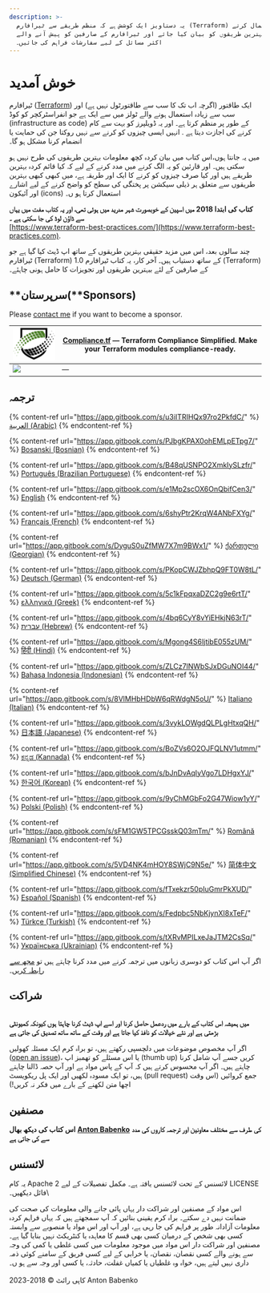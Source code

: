 ```yaml
---
description: >-
  یہ دستاویز ایک کوشش ہے کہ منظم طریقے سے ٹیرافارم (Terraform) کا استعمال کرتے
  ہوئے بہترین طریقوں کو بیان کیا جائے اور ٹیرافارم کے صارفین کو پیش آنے والے
  اکثر مسائل کے لیے سفارشات فراہم کی جائیں۔
---
```


# خوش آمدید

ٹیرافارم ([Terraform](https://www.terraform.io/))  ایک طاقتور (اگرچہ اب تک کا سب سے طاقتورٹول نہیں ہے) اور سب سے زیادہ استعمال ہونے والے ٹولز میں سے ایک ہے جو انفراسٹرکچر کو کوڈ (infrastructure as code) کے طور پر منظم کرتا ہے۔ اور یہ ڈویلپرز کو بہت سے کام کرنے کی اجازت دیتا ہے . انہیں ایسی چیزوں کو کرنے سے نہیں  روکتا جن کی حمایت یا انضمام کرنا مشکل ہو گا۔

میں یہ جانتا ہوں،اس کتاب میں بیان کردہ کچھ معلومات بہترین طریقوں کی طرح نہیں ہو سکتی ہیں۔  اور قارئین کو یہ الگ کرنے میں مدد کرنے کے لیے کہ کیا قائم کردہ بہترین طریقے ہیں اور کیا صرف چیزوں کو کرنے کا ایک اور طریقہ ہے، میں کبھی کبھی بہترین طریقوں سے متعلق ہر ذیلی سیکشن پر پختگی کی سطح کو واضح کرنے کے لیے اشارے اور آئیکون (icons) استعمال کرتا ہو ں۔

**کتاب کی ابتدا 2018 میں اسپین کے خوبصورت شہر مدريد میں ہوئی تھی، اور یہ کتاب  مفت میں یہاں سے ڈاؤن لوڈ کی جا سکتی ہے ۔**\
&#x20;[https://www.terraform-best-practices.com/](https://www.terraform-best-practices.com).

چند سالوں بعد، اس میں مزید حقیقی بہترین طریقوں کے ساتھ اپ ڈیٹ کیا گیا ہے جو ٹیرافارم (Terraform) 1.0 کے ساتھ دستیاب ہیں۔ آخر کار، یہ کتاب ٹیرافارم (Terraform) کے صارفین کے لئے ببہترین طریقوں اور تجویزات کا حامل ہونی چاہئے۔                                                                                                                                                      &#x20;

## **سرپرستان(**Sponsors)

Please [contact me](https://github.com/antonbabenko/terraform-aws-devops#social-links) if you want to become a sponsor.

| [![](.gitbook/assets/ctf-logo.png)](https://compliance.tf/?utm_source=tf_best_practices&utm_medium=sponsorship) | [Compliance.tf](https://compliance.tf/?utm_source=tf_best_practices&utm_medium=sponsorship) — Terraform Compliance Simplified. Make your Terraform modules compliance-ready. |
| --------------------------------------------------------------------------------------------------------------- | ---------------------------------------------------------------------------------------------------------------------------------------------------------------------------- |
| [![](.gitbook/assets/)]()                                                                                       | []() —                                                                                                                                                                       |

## ترجمہ

{% content-ref url="https://app.gitbook.com/s/u3iITRIHQx97ro2PkfdC/" %}
[العربية (Arabic)](https://app.gitbook.com/s/u3iITRIHQx97ro2PkfdC/)
{% endcontent-ref %}

{% content-ref url="https://app.gitbook.com/s/PJbgKPAX0ohEMLpETpg7/" %}
[Bosanski (Bosnian)](https://app.gitbook.com/s/PJbgKPAX0ohEMLpETpg7/)
{% endcontent-ref %}

{% content-ref url="https://app.gitbook.com/s/B48qUSNPO2XmkIySLzfr/" %}
[Português (Brazilian Portuguese)](https://app.gitbook.com/s/B48qUSNPO2XmkIySLzfr/)
{% endcontent-ref %}

{% content-ref url="https://app.gitbook.com/s/e1Mp2scOX6OnQbifCen3/" %}
[English](https://app.gitbook.com/s/e1Mp2scOX6OnQbifCen3/)
{% endcontent-ref %}

{% content-ref url="https://app.gitbook.com/s/6shyPtr2KrqW4ANbFXYg/" %}
[Français (French)](https://app.gitbook.com/s/6shyPtr2KrqW4ANbFXYg/)
{% endcontent-ref %}

{% content-ref url="https://app.gitbook.com/s/DyguS0uZfMW7X7m9BWx1/" %}
[ქართული (Georgian)](https://app.gitbook.com/s/DyguS0uZfMW7X7m9BWx1/)
{% endcontent-ref %}

{% content-ref url="https://app.gitbook.com/s/PKopCWJZbhpQ9FT0W8tL/" %}
[Deutsch (German)](https://app.gitbook.com/s/PKopCWJZbhpQ9FT0W8tL/)
{% endcontent-ref %}

{% content-ref url="https://app.gitbook.com/s/5c1kFpqxaDZC2g9e6rtT/" %}
[ελληνικά (Greek)](https://app.gitbook.com/s/5c1kFpqxaDZC2g9e6rtT/)
{% endcontent-ref %}

{% content-ref url="https://app.gitbook.com/s/4bq6CyY8vYiEHkjN63rT/" %}
[עברית (Hebrew)](https://app.gitbook.com/s/4bq6CyY8vYiEHkjN63rT/)
{% endcontent-ref %}

{% content-ref url="https://app.gitbook.com/s/Mgong4S6IjtibE055zUM/" %}
[हिंदी (Hindi)](https://app.gitbook.com/s/Mgong4S6IjtibE055zUM/)
{% endcontent-ref %}

{% content-ref url="https://app.gitbook.com/s/ZLCz7lNWbSJxDGuNOI44/" %}
[Bahasa Indonesia (Indonesian)](https://app.gitbook.com/s/ZLCz7lNWbSJxDGuNOI44/)
{% endcontent-ref %}

{% content-ref url="https://app.gitbook.com/s/8VlMHbHDbW6qRWdgN5oU/" %}
[Italiano (Italian)](https://app.gitbook.com/s/8VlMHbHDbW6qRWdgN5oU/)
{% endcontent-ref %}

{% content-ref url="https://app.gitbook.com/s/3vykLOWgdQLPLgHtxqQH/" %}
[日本語 (Japanese)](https://app.gitbook.com/s/3vykLOWgdQLPLgHtxqQH/)
{% endcontent-ref %}

{% content-ref url="https://app.gitbook.com/s/BoZVs6O2OJFQLNV1utmm/" %}
[ಕನ್ನಡ (Kannada)](https://app.gitbook.com/s/BoZVs6O2OJFQLNV1utmm/)
{% endcontent-ref %}

{% content-ref url="https://app.gitbook.com/s/bJnDvAqIyVgo7LDHgxYJ/" %}
[한국어 (Korean)](https://app.gitbook.com/s/bJnDvAqIyVgo7LDHgxYJ/)
{% endcontent-ref %}

{% content-ref url="https://app.gitbook.com/s/9yChMGbFo2G47Wiow1yY/" %}
[Polski (Polish)](https://app.gitbook.com/s/9yChMGbFo2G47Wiow1yY/)
{% endcontent-ref %}

{% content-ref url="https://app.gitbook.com/s/sFM1GW5TPCGsskQ03mTm/" %}
[Română (Romanian)](https://app.gitbook.com/s/sFM1GW5TPCGsskQ03mTm/)
{% endcontent-ref %}

{% content-ref url="https://app.gitbook.com/s/5VD4NK4mHOY8SWjC9N5e/" %}
[简体中文 (Simplified Chinese)](https://app.gitbook.com/s/5VD4NK4mHOY8SWjC9N5e/)
{% endcontent-ref %}

{% content-ref url="https://app.gitbook.com/s/fTxekzr50pIuGmrPkXUD/" %}
[Español (Spanish)](https://app.gitbook.com/s/fTxekzr50pIuGmrPkXUD/)
{% endcontent-ref %}

{% content-ref url="https://app.gitbook.com/s/Fedpbc5NbKjynXI8xTeF/" %}
[Türkçe (Turkish)](https://app.gitbook.com/s/Fedpbc5NbKjynXI8xTeF/)
{% endcontent-ref %}

{% content-ref url="https://app.gitbook.com/s/tXRvMPILxeJaJTM2CsSq/" %}
[Українська (Ukrainian)](https://app.gitbook.com/s/tXRvMPILxeJaJTM2CsSq/)
{% endcontent-ref %}

اگر آپ اس کتاب کو دوسری زبانوں میں ترجمہ کرنے میں مدد کرنا چاہتے ہیں تو [مجھ سے رابطہ کریں](https://github.com/antonbabenko/terraform-aws-devops#social-links)۔

## &#x20;شراکت

\
**میں ہمیشہ اس کتاب کے بارے میں ردعمل حاصل کرنا اور اسے اپ ڈیٹ کرنا چاہتا ہوں کیونکہ کمیونٹی بڑھتی ہے اور نئے خیالات کو نافذ کیا جاتا ہے اور وقت کے ساتھ ساتھ تصدیق کی جاتی ہے** &#x20;

اگر آپ مخصوص موضوعات میں دلچسپی رکھتے ہیں، تو براہ کرم ایک مسئلہ کھولیں ([open an issue](https://github.com/antonbabenko/terraform-best-practices/issues))، یا اس مسئلے کو تھمبز اپ (thumb up) کریں جسے آپ شامل کرنا چاہتے ہیں۔ اگر آپ محسوس کرتے ہیں کہ آپ کے پاس مواد ہے اور آپ حصہ ڈالنا چاہتے ہیں، تو ایک مسودہ لکھیں اور ایک پل ریکویسٹ (pull request) جمع کروائیں (اس وقت اچھا متن لکھنے کے بارے میں فکر نہ کریں!)

## مصنفین

**اس کتاب کی دیکھ بھال**  [**Anton Babenko**](https://github.com/antonbabenko)   **کی طرف سے مختلف معاونین اور ترجمہ کاروں کی مدد سے کی جاتی ہے**&#x20;

## لائسنس

یہ کام Apache 2 لائسنس کے تحت لائسنس یافتہ ہے۔ مکمل تفصیلات کے لیے LICENSE فائل دیکھیں۔\

اس مواد کے مصنفین اور شراکت دار یہاں پائی جانے والی معلومات کی صحت کی ضمانت نہیں دے سکتے۔ براہ کرم یقینی بنائیں کہ آپ سمجھتے ہیں کہ یہاں فراہم کردہ معلومات آزادانہ طور پر فراہم کی جا رہی ہے، اور آپ اور اس مواد یا منصوبے سے وابستہ کسی بھی شخص کے درمیان کسی بھی قسم کا معاہدہ یا کنٹریکٹ نہیں بنایا گیا ہے۔ مصنفین اور شراکت دار اس مواد میں موجود معلومات میں کسی غلطی یا کمی کی وجہ سے ہونے والے کسی نقصان، نقصان، یا خرابی کے لیے کسی فریق کے سامنے کوئی ذمہ داری نہیں لیتے ہیں، خواہ وہ غلطیاں یا کمیاں غفلت، حادثہ، یا کسی اور وجہ سے ہو ں۔  \
\
کاپی رائٹ © 2018-2023 Anton Babenko
